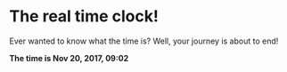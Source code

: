 # The real time clock!

Ever wanted to know what the time is? Well, your journey is about to end!

**The time is Nov 20, 2017, 09:02**